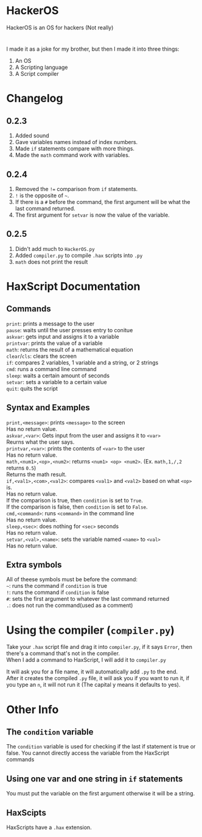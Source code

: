 # HackerOS
HackerOS is an OS for hackers (Not really)
#
I made it as a joke for my brother, but then I made it into three things:  
1. An OS
2. A Scripting language
3. A Script compiler

# Changelog
## 0.2.3
1. Added sound
2. Gave variables names instead of index numbers.
3. Made `if` statements compare with more things.
4. Made the `math` command work with variables.
## 0.2.4
1. Removed the `!=` comparison from `if` statements.
2. `!` is the opposite of `~`.
3. If there is a `#` before the command, the first argument will be what the last command returned.
4. The first argument for `setvar` is now the value of the variable.
## 0.2.5
1. Didn't add much to `HackerOS.py`
2. Added `compiler.py` to compile `.hax` scripts into `.py`
3. `math` does not print the result
# HaxScript Documentation
## Commands
`print`: prints a message to the user  
`pause`: waits until the user presses entry to conitue  
`askvar`: gets input and assigns it to a variable  
`printvar`: prints the value of a variable  
`math`: returns the result of a mathematical equation  
`clear`/`cls`: clears the screen  
`if`: compares 2 variables, 1 variable and a string, or 2 strings  
`cmd`: runs a command line command  
`sleep`: waits a certain amount of seconds  
`setvar`: sets a variable to a certain value  
`quit`: quits the script  
## Syntax and Examples
`print,<message>`: prints `<message>` to the screen  
Has no return value.  
`askvar,<var>`: Gets input from the user and assigns it to `<var>`  
Reurns what the user says.  
`printvar,<var>`: prints the contents of `<var>` to the user  
Has no return value.   
`math,<num1>,<op>,<num2>`: returns `<num1> <op> <num2>`. (Ex. `math,1,/,2` returns `0.5`)  
Returns the math result.  
`if,<val1>,<com>,<val2>`: compares `<val1>` and `<val2>` based on what `<op>` is.   
Has no return value.   
If the comparison is true, then `condition` is set to `True`.  
If the comparison is false, then `condition` is set to `False`.  
`cmd,<command>`: runs `<command>` in the command line  
Has no return value.  
`sleep,<sec>`: does nothing for `<sec>` seconds  
Has no return value.  
`setvar,<val>,<name>`: sets the variable named `<name>` to `<val>`  
Has no return value.  
## Extra symbols
All of theese symbols must be before the command:  
`~`: runs the command if `condition` is true  
`!`: runs the command if `condition` is false  
`#`: sets the first argument to whatever the last command returned  
`.`: does not run the command(used as a comment)  
# Using the compiler (`compiler.py`)
Take your `.hax` script file and drag it into `compiler.py`, if it says `Error`, then there's a command that's not in the compiler.  
When I add a command to HaxScript, I will add it to `compiler.py`  
  
It will ask you for a file name, it will automatically add `.py` to the end.  
After it creates the compiled `.py` file, it will ask you if you want to run it, if you type an `n`, it will not run it (The capital y means it defaults to yes).  
# Other Info
## The `condition` variable
The `condition` variable is used for checking if the last if statement is true or false. You cannot directly access the variable from the HaxScript commands  
## Using one var and one string in `if` statements
You must put the variable on the first argument otherwise it will be a string.
## HaxScipts
HaxScripts have a `.hax` extension.
